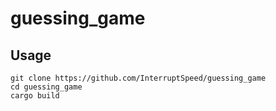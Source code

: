 # guessing_game

## Usage

```
git clone https://github.com/InterruptSpeed/guessing_game
cd guessing_game
cargo build
```
